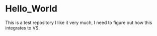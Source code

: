 # Hello_World
This is a test repository
I like it very much, I need to figure out how this integrates to VS.
